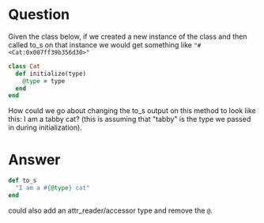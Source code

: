 # Question

Given the class below, if we created a new instance of the class and then called 
to_s on that instance we would get something like `"#<Cat:0x007ff39b356d30>"`

```ruby
class Cat
  def initialize(type)
    @type = type
  end
end
```

How could we go about changing the to_s output on this method to look like this: 
I am a tabby cat? (this is assuming that "tabby" is the type we passed in during 
initialization).

# Answer

```ruby
def to_s
  "I am a #{@type} cat"
end
```
could also add an attr_reader/accessor type and remove the `@`.
